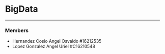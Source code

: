 # BigData
---
### Members
- Hernandez Cosio Angel Osvaldo  #16212535
- Lopez Gonzalez Angel Uriel     #C16210548

